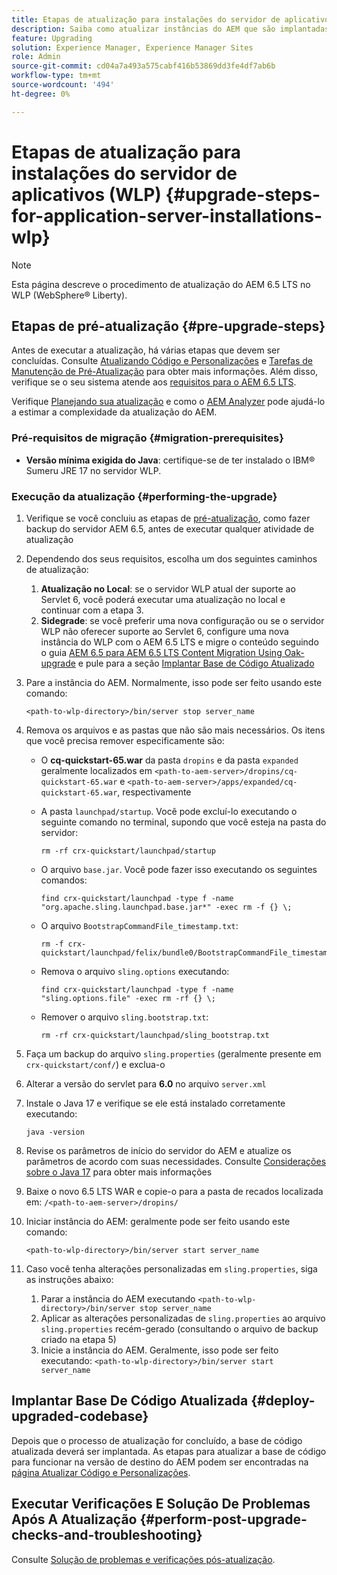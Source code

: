 ```yaml
---
title: Etapas de atualização para instalações do servidor de aplicativos (WLP)
description: Saiba como atualizar instâncias do AEM que são implantadas pelo Websphere Liberty.
feature: Upgrading
solution: Experience Manager, Experience Manager Sites
role: Admin
source-git-commit: cd04a7a493a575cabf416b53869dd3fe4df7ab6b
workflow-type: tm+mt
source-wordcount: '494'
ht-degree: 0%

---
```


# Etapas de atualização para instalações do servidor de aplicativos (WLP) {#upgrade-steps-for-application-server-installations-wlp}

>[!NOTE]
>
>Esta página descreve o procedimento de atualização do AEM 6.5 LTS no WLP (WebSphere® Liberty).

## Etapas de pré-atualização {#pre-upgrade-steps}

Antes de executar a atualização, há várias etapas que devem ser concluídas. Consulte [Atualizando Código e Personalizações](/help/sites-deploying/upgrading-code-and-customizations.md) e [Tarefas de Manutenção de Pré-Atualização](/help/sites-deploying/pre-upgrade-maintenance-tasks.md) para obter mais informações. Além disso, verifique se o seu sistema atende aos [requisitos para o AEM 6.5 LTS](/help/sites-deploying/technical-requirements.md).

Verifique [Planejando sua atualização](/help/sites-deploying/upgrade-planning.md) e como o [AEM Analyzer](/help/sites-deploying/pattern-detector.md) pode ajudá-lo a estimar a complexidade da atualização do AEM.

### Pré-requisitos de migração {#migration-prerequisites}

* **Versão mínima exigida do Java**: certifique-se de ter instalado o IBM® Sumeru JRE 17 no servidor WLP.

### Execução da atualização {#performing-the-upgrade}

1. Verifique se você concluiu as etapas de [pré-atualização](#pre-upgrade-steps), como fazer backup do servidor AEM 6.5, antes de executar qualquer atividade de atualização
1. Dependendo dos seus requisitos, escolha um dos seguintes caminhos de atualização:
   1. **Atualização no Local**: se o servidor WLP atual der suporte ao Servlet 6, você poderá executar uma atualização no local e continuar com a etapa 3.
   1. **Sidegrade**: se você preferir uma nova configuração ou se o servidor WLP não oferecer suporte ao Servlet 6, configure uma nova instância do WLP com o AEM 6.5 LTS e migre o conteúdo seguindo o guia [AEM 6.5 para AEM 6.5 LTS Content Migration Using Oak-upgrade](/help/sites-deploying/aem-65-to-aem-65lts-content-migration-using-oak-upgrade.md) e pule para a seção [Implantar Base de Código Atualizado](#deploy-upgraded-codebase)

1. Pare a instância do AEM. Normalmente, isso pode ser feito usando este comando:

   ```shell
   <path-to-wlp-directory>/bin/server stop server_name
   ```

1. Remova os arquivos e as pastas que não são mais necessários. Os itens que você precisa remover especificamente são:

   * O **cq-quickstart-65.war** da pasta `dropins` e da pasta `expanded` geralmente localizados em `<path-to-aem-server>/dropins/cq-quickstart-65.war` e `<path-to-aem-server>/apps/expanded/cq-quickstart-65.war`, respectivamente
   * A pasta `launchpad/startup`. Você pode excluí-lo executando o seguinte comando no terminal, supondo que você esteja na pasta do servidor:

     ```shell
     rm -rf crx-quickstart/launchpad/startup
     ```

   * O arquivo `base.jar`. Você pode fazer isso executando os seguintes comandos:

     ```shell
     find crx-quickstart/launchpad -type f -name "org.apache.sling.launchpad.base.jar*" -exec rm -f {} \;
     ```

   * O arquivo `BootstrapCommandFile_timestamp.txt`:

     ```shell
     rm -f crx-quickstart/launchpad/felix/bundle0/BootstrapCommandFile_timestamp.txt
     ```

   * Remova o arquivo `sling.options` executando:

     ```shell
     find crx-quickstart/launchpad -type f -name "sling.options.file" -exec rm -rf {} \; 
     ```

   * Remover o arquivo `sling.bootstrap.txt`:

     ```shell
     rm -rf crx-quickstart/launchpad/sling_bootstrap.txt
     ```

1. Faça um backup do arquivo `sling.properties` (geralmente presente em `crx-quickstart/conf/`) e exclua-o
1. Alterar a versão do servlet para **6.0** no arquivo `server.xml`
1. Instale o Java 17 e verifique se ele está instalado corretamente executando:

   ```shell
   java -version
   ```

1. Revise os parâmetros de início do servidor do AEM e atualize os parâmetros de acordo com suas necessidades. Consulte [Considerações sobre o Java 17](/help/sites-deploying/custom-standalone-install.md#java-17-considerations-java-considerations) para obter mais informações
1. Baixe o novo 6.5 LTS WAR e copie-o para a pasta de recados localizada em: `/<path-to-aem-server>/dropins/`
1. Iniciar instância do AEM: geralmente pode ser feito usando este comando:

   ```shell
   <path-to-wlp-directory>/bin/server start server_name
   ```

1. Caso você tenha alterações personalizadas em `sling.properties`, siga as instruções abaixo:

   1. Parar a instância do AEM executando `<path-to-wlp-directory>/bin/server stop server_name`
   1. Aplicar as alterações personalizadas de `sling.properties` ao arquivo `sling.properties` recém-gerado (consultando o arquivo de backup criado na etapa 5)
   1. Inicie a instância do AEM. Geralmente, isso pode ser feito executando: `<path-to-wlp-directory>/bin/server start server_name`

## Implantar Base De Código Atualizada {#deploy-upgraded-codebase}

Depois que o processo de atualização for concluído, a base de código atualizada deverá ser implantada. As etapas para atualizar a base de código para funcionar na versão de destino do AEM podem ser encontradas na [página Atualizar Código e Personalizações](/help/sites-deploying/upgrading-code-and-customizations.md).

## Executar Verificações E Solução De Problemas Após A Atualização {#perform-post-upgrade-checks-and-troubleshooting}

Consulte [Solução de problemas e verificações pós-atualização](/help/sites-deploying/post-upgrade-checks-and-troubleshooting.md).
